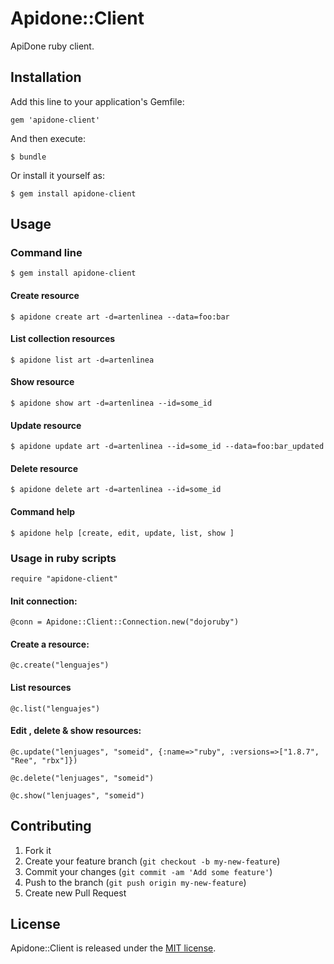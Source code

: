 # Apidone::Client

ApiDone ruby client.

## Installation

Add this line to your application's Gemfile:

    gem 'apidone-client'

And then execute:

    $ bundle

Or install it yourself as:

    $ gem install apidone-client

## Usage

### Command line

    $ gem install apidone-client

#### Create resource

    $ apidone create art -d=artenlinea --data=foo:bar
    
#### List collection resources

    $ apidone list art -d=artenlinea
    
#### Show resource

    $ apidone show art -d=artenlinea --id=some_id
    
#### Update resource

    $ apidone update art -d=artenlinea --id=some_id --data=foo:bar_updated

#### Delete resource

    $ apidone delete art -d=artenlinea --id=some_id

#### Command help

    $ apidone help [create, edit, update, list, show ]


### Usage in ruby scripts

    require "apidone-client"
  
#### Init connection:
  
    @conn = Apidone::Client::Connection.new("dojoruby")

#### Create a resource:  
  
    @c.create("lenguajes")
  
#### List resources
  
    @c.list("lenguajes")
  
#### Edit , delete & show resources:

    @c.update("lenjuages", "someid", {:name=>"ruby", :versions=>["1.8.7", "Ree", "rbx"]})
  
    @c.delete("lenjuages", "someid")
  
    @c.show("lenjuages", "someid")
  

## Contributing

1. Fork it
2. Create your feature branch (`git checkout -b my-new-feature`)
3. Commit your changes (`git commit -am 'Add some feature'`)
4. Push to the branch (`git push origin my-new-feature`)
5. Create new Pull Request


## License

Apidone::Client is released under the [MIT license](http://www.opensource.org/licenses/MIT).
